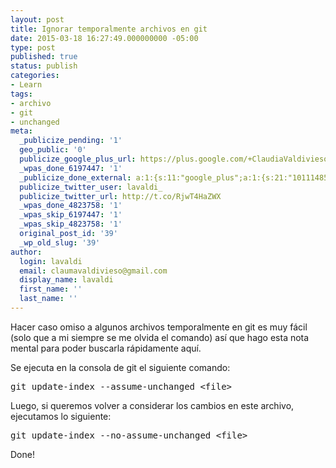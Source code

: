 ```yaml
---
layout: post
title: Ignorar temporalmente archivos en git
date: 2015-03-18 16:27:49.000000000 -05:00
type: post
published: true
status: publish
categories:
- Learn
tags:
- archivo
- git
- unchanged
meta:
  _publicize_pending: '1'
  geo_public: '0'
  publicize_google_plus_url: https://plus.google.com/+ClaudiaValdivieso/posts/YihT8nTA3NX
  _wpas_done_6197447: '1'
  _publicize_done_external: a:1:{s:11:"google_plus";a:1:{s:21:"101114858139413196908";b:1;}}
  publicize_twitter_user: lavaldi_
  publicize_twitter_url: http://t.co/RjwT4HaZWX
  _wpas_done_4823758: '1'
  _wpas_skip_6197447: '1'
  _wpas_skip_4823758: '1'
  original_post_id: '39'
  _wp_old_slug: '39'
author:
  login: lavaldi
  email: claumavaldivieso@gmail.com
  display_name: lavaldi
  first_name: ''
  last_name: ''
---
```

<p>Hacer caso omiso a algunos archivos temporalmente en git es muy fácil (solo que a mi siempre se me olvida el comando) así que hago esta nota mental para poder buscarla rápidamente aquí.<!--more--></p>
<p>Se ejecuta en la consola de git el siguiente comando:</p>
<pre>git update-index --assume-unchanged &lt;file&gt;</pre>
<p>Luego, si queremos volver a considerar los cambios en este archivo, ejecutamos lo siguiente:</p>
<pre>git update-index --no-assume-unchanged &lt;file&gt;</pre>
<p>Done!</p>
